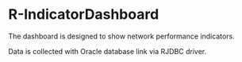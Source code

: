 # R-IndicatorDashboard

The dashboard is designed to show network performance indicators. 

Data is collected with Oracle database link via RJDBC driver.

